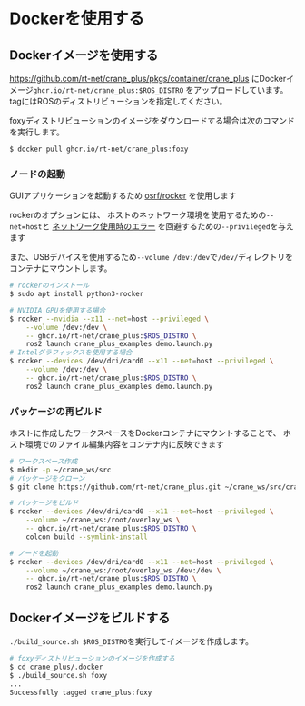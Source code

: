 # Dockerを使用する

## Dockerイメージを使用する

https://github.com/rt-net/crane_plus/pkgs/container/crane_plus
にDockerイメージ`ghcr.io/rt-net/crane_plus:$ROS_DISTRO`
をアップロードしています。
tagにはROSのディストリビューションを指定してください。

foxyディストリビューションのイメージをダウンロードする場合は次のコマンドを実行します。

```sh
$ docker pull ghcr.io/rt-net/crane_plus:foxy
```

### ノードの起動

GUIアプリケーションを起動するため
[osrf/rocker](https://github.com/osrf/rocker)
を使用します

rockerのオプションには、
ホストのネットワーク環境を使用するための`--net=host`と
[ネットワーク使用時のエラー](https://github.com/osrf/rocker/issues/13)
を回避するための`--privileged`を与えます

また、USBデバイスを使用するため`--volume /dev:/dev`で`/dev/`ディレクトリをコンテナにマウントします。

```sh
# rockerのインストール
$ sudo apt install python3-rocker

# NVIDIA GPUを使用する場合
$ rocker --nvidia --x11 --net=host --privileged \
    --volume /dev:/dev \
    -- ghcr.io/rt-net/crane_plus:$ROS_DISTRO \
    ros2 launch crane_plus_examples demo.launch.py
# Intelグラフィックスを使用する場合
$ rocker --devices /dev/dri/card0 --x11 --net=host --privileged \
    --volume /dev:/dev \
    -- ghcr.io/rt-net/crane_plus:$ROS_DISTRO \
    ros2 launch crane_plus_examples demo.launch.py
```

### パッケージの再ビルド

ホストに作成したワークスペースをDockerコンテナにマウントすることで、
ホスト環境でのファイル編集内容をコンテナ内に反映できます

```sh
# ワークスペース作成
$ mkdir -p ~/crane_ws/src
# パッケージをクローン
$ git clone https://github.com/rt-net/crane_plus.git ~/crane_ws/src/crane_plus

# パッケージをビルド
$ rocker --devices /dev/dri/card0 --x11 --net=host --privileged \
    --volume ~/crane_ws:/root/overlay_ws \
    -- ghcr.io/rt-net/crane_plus:$ROS_DISTRO \
    colcon build --symlink-install

# ノードを起動
$ rocker --devices /dev/dri/card0 --x11 --net=host --privileged \
    --volume ~/crane_ws:/root/overlay_ws /dev:/dev \
    -- ghcr.io/rt-net/crane_plus:$ROS_DISTRO \
    ros2 launch crane_plus_examples demo.launch.py
```

## Dockerイメージをビルドする

`./build_source.sh $ROS_DISTRO`を実行してイメージを作成します。

```sh
# foxyディストリビューションのイメージを作成する
$ cd crane_plus/.docker
$ ./build_source.sh foxy
...
Successfully tagged crane_plus:foxy
```
